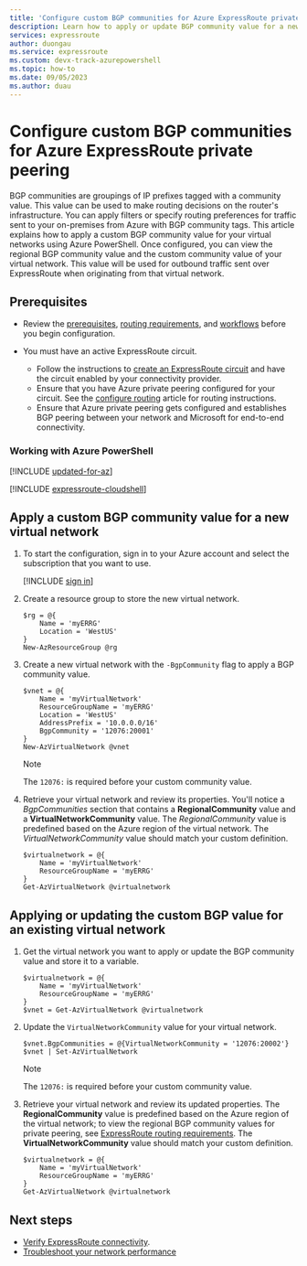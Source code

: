 ```yaml
---
title: 'Configure custom BGP communities for Azure ExpressRoute private peering'
description: Learn how to apply or update BGP community value for a new or an existing virtual network.
services: expressroute
author: duongau
ms.service: expressroute
ms.custom: devx-track-azurepowershell
ms.topic: how-to
ms.date: 09/05/2023
ms.author: duau
---
```


# Configure custom BGP communities for Azure ExpressRoute private peering

BGP communities are groupings of IP prefixes tagged with a community value. This value can be used to make routing decisions on the router's infrastructure. You can apply filters or specify routing preferences for traffic sent to your on-premises from Azure with BGP community tags. This article explains how to apply a custom BGP community value for your virtual networks using Azure PowerShell. Once configured, you can view the regional BGP community value and the custom community value of your virtual network. This value will be used for outbound traffic sent over ExpressRoute when originating from that virtual network.

## Prerequisites

* Review the [prerequisites](expressroute-prerequisites.md), [routing requirements](expressroute-routing.md), and [workflows](expressroute-workflows.md) before you begin configuration.

* You must have an active ExpressRoute circuit.
  * Follow the instructions to [create an ExpressRoute circuit](expressroute-howto-circuit-arm.md) and have the circuit enabled by your connectivity provider. 
  * Ensure that you have Azure private peering configured for your circuit. See the [configure routing](expressroute-howto-routing-arm.md) article for routing instructions. 
  * Ensure that Azure private peering gets configured and establishes BGP peering between your network and Microsoft for end-to-end connectivity.
  
### Working with Azure PowerShell

[!INCLUDE [updated-for-az](../../includes/hybrid-az-ps.md)]

[!INCLUDE [expressroute-cloudshell](../../includes/expressroute-cloudshell-powershell-about.md)]

## Apply a custom BGP community value for a new virtual network

1. To start the configuration, sign in to your Azure account and select the subscription that you want to use.

   [!INCLUDE [sign in](../../includes/expressroute-cloud-shell-connect.md)]

1. Create a resource group to store the new virtual network.

    ```azurepowershell-interactive
    $rg = @{
        Name = 'myERRG'
        Location = 'WestUS'
    }
    New-AzResourceGroup @rg
    ```

1. Create a new virtual network with the `-BgpCommunity` flag to apply a BGP community value.

    ```azurepowershell-interactive
    $vnet = @{
        Name = 'myVirtualNetwork'
        ResourceGroupName = 'myERRG'
        Location = 'WestUS'
        AddressPrefix = '10.0.0.0/16'
        BgpCommunity = '12076:20001'    
    }
    New-AzVirtualNetwork @vnet
    ```
    
    > [!NOTE]
    > The `12076:` is required before your custom community value.
    >

1. Retrieve your virtual network and review its properties. You'll notice a *BgpCommunities* section that contains a **RegionalCommunity** value and a **VirtualNetworkCommunity** value. The *RegionalCommunity* value is predefined based on the Azure region of the virtual network. The *VirtualNetworkCommunity* value should match your custom definition.

    ```azurepowershell-interactive
    $virtualnetwork = @{
        Name = 'myVirtualNetwork'
        ResourceGroupName = 'myERRG'
    } 
    Get-AzVirtualNetwork @virtualnetwork
    ```

## Applying or updating the custom BGP value for an existing virtual network

1. Get the virtual network you want to apply or update the BGP community value and store it to a variable.

    ```azurepowershell-interactive
    $virtualnetwork = @{
        Name = 'myVirtualNetwork'
        ResourceGroupName = 'myERRG'
    } 
    $vnet = Get-AzVirtualNetwork @virtualnetwork
    ```

1. Update the `VirtualNetworkCommunity` value for your virtual network.

    ```azurepowershell-interactive
    $vnet.BgpCommunities = @{VirtualNetworkCommunity = '12076:20002'}
    $vnet | Set-AzVirtualNetwork
    ```

    > [!NOTE]
    > The `12076:` is required before your custom community value.
    >

1. Retrieve your virtual network and review its updated properties. The **RegionalCommunity** value is predefined based on the Azure region of the virtual network; to view the regional BGP community values for private peering, see [ExpressRoute routing requirements](./expressroute-routing.md#bgp). The **VirtualNetworkCommunity** value should match your custom definition.

    ```azurepowershell-interactive
    $virtualnetwork = @{
        Name = 'myVirtualNetwork'
        ResourceGroupName = 'myERRG'
    } 
    Get-AzVirtualNetwork @virtualnetwork
    ```


## Next steps

- [Verify ExpressRoute connectivity](expressroute-troubleshooting-expressroute-overview.md).
- [Troubleshoot your network performance](expressroute-troubleshooting-network-performance.md)
